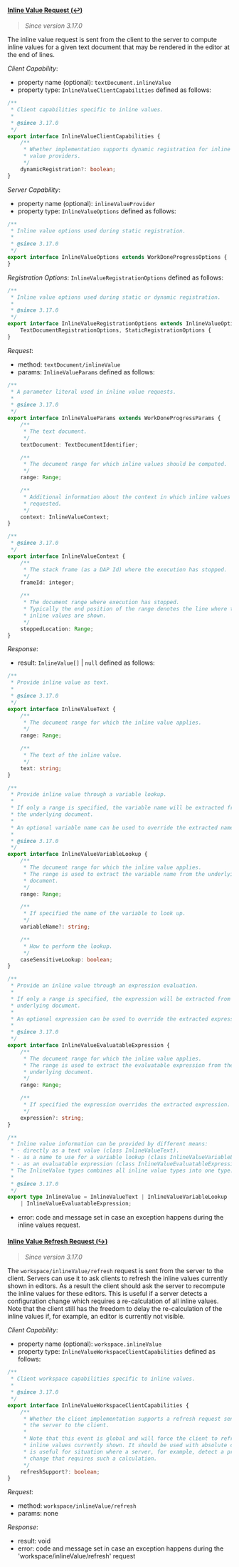 #### <a href="#textDocument_inlineValue" name="textDocument_inlineValue" class="anchor">Inline Value Request (:leftwards_arrow_with_hook:)</a>

> *Since version 3.17.0*

The inline value request is sent from the client to the server to compute inline values for a given text document that may be rendered in the editor at the end of lines.

_Client Capability_:
* property name (optional): `textDocument.inlineValue`
* property type: `InlineValueClientCapabilities` defined as follows:

<div class="anchorHolder"><a href="#inlineValueClientCapabilities" name="inlineValueClientCapabilities" class="linkableAnchor"></a></div>

```typescript
/**
 * Client capabilities specific to inline values.
 *
 * @since 3.17.0
 */
export interface InlineValueClientCapabilities {
	/**
	 * Whether implementation supports dynamic registration for inline
	 * value providers.
	 */
	dynamicRegistration?: boolean;
}
```

_Server Capability_:
* property name (optional): `inlineValueProvider`
* property type: `InlineValueOptions` defined as follows:

<div class="anchorHolder"><a href="#inlineValueOptions" name="inlineValueOptions" class="linkableAnchor"></a></div>

```typescript
/**
 * Inline value options used during static registration.
 *
 * @since 3.17.0
 */
export interface InlineValueOptions extends WorkDoneProgressOptions {
}
```

_Registration Options_: `InlineValueRegistrationOptions` defined as follows:

<div class="anchorHolder"><a href="#inlineValueRegistrationOptions" name="inlineValueRegistrationOptions" class="linkableAnchor"></a></div>

```typescript
/**
 * Inline value options used during static or dynamic registration.
 *
 * @since 3.17.0
 */
export interface InlineValueRegistrationOptions extends InlineValueOptions,
	TextDocumentRegistrationOptions, StaticRegistrationOptions {
}
```

_Request_:
* method: `textDocument/inlineValue`
* params: `InlineValueParams` defined as follows:

<div class="anchorHolder"><a href="#inlineValueParams" name="inlineValueParams" class="linkableAnchor"></a></div>

```typescript
/**
 * A parameter literal used in inline value requests.
 *
 * @since 3.17.0
 */
export interface InlineValueParams extends WorkDoneProgressParams {
	/**
	 * The text document.
	 */
	textDocument: TextDocumentIdentifier;

	/**
	 * The document range for which inline values should be computed.
	 */
	range: Range;

	/**
	 * Additional information about the context in which inline values were
	 * requested.
	 */
	context: InlineValueContext;
}
```

<div class="anchorHolder"><a href="#inlineValueContext" name="inlineValueContext" class="linkableAnchor"></a></div>

```typescript
/**
 * @since 3.17.0
 */
export interface InlineValueContext {
	/**
	 * The stack frame (as a DAP Id) where the execution has stopped.
	 */
	frameId: integer;

	/**
	 * The document range where execution has stopped.
	 * Typically the end position of the range denotes the line where the
	 * inline values are shown.
	 */
	stoppedLocation: Range;
}
```

_Response_:
* result: `InlineValue[]` \| `null` defined as follows:

<div class="anchorHolder"><a href="#inlineValueText" name="inlineValueText" class="linkableAnchor"></a></div>

```typescript
/**
 * Provide inline value as text.
 *
 * @since 3.17.0
 */
export interface InlineValueText {
	/**
	 * The document range for which the inline value applies.
	 */
	range: Range;

	/**
	 * The text of the inline value.
	 */
	text: string;
}
```

<div class="anchorHolder"><a href="#inlineValueVariableLookup" name="inlineValueVariableLookup" class="linkableAnchor"></a></div>

```typescript
/**
 * Provide inline value through a variable lookup.
 *
 * If only a range is specified, the variable name will be extracted from
 * the underlying document.
 *
 * An optional variable name can be used to override the extracted name.
 *
 * @since 3.17.0
 */
export interface InlineValueVariableLookup {
	/**
	 * The document range for which the inline value applies.
	 * The range is used to extract the variable name from the underlying
	 * document.
	 */
	range: Range;

	/**
	 * If specified the name of the variable to look up.
	 */
	variableName?: string;

	/**
	 * How to perform the lookup.
	 */
	caseSensitiveLookup: boolean;
}
```

<div class="anchorHolder"><a href="#inlineValueEvaluatableExpression" name="inlineValueEvaluatableExpression" class="linkableAnchor"></a></div>

```typescript
/**
 * Provide an inline value through an expression evaluation.
 *
 * If only a range is specified, the expression will be extracted from the
 * underlying document.
 *
 * An optional expression can be used to override the extracted expression.
 *
 * @since 3.17.0
 */
export interface InlineValueEvaluatableExpression {
	/**
	 * The document range for which the inline value applies.
	 * The range is used to extract the evaluatable expression from the
	 * underlying document.
	 */
	range: Range;

	/**
	 * If specified the expression overrides the extracted expression.
	 */
	expression?: string;
}
```

<div class="anchorHolder"><a href="#inlineValue" name="inlineValue" class="linkableAnchor"></a></div>

```typescript
/**
 * Inline value information can be provided by different means:
 * - directly as a text value (class InlineValueText).
 * - as a name to use for a variable lookup (class InlineValueVariableLookup)
 * - as an evaluatable expression (class InlineValueEvaluatableExpression)
 * The InlineValue types combines all inline value types into one type.
 *
 * @since 3.17.0
 */
export type InlineValue = InlineValueText | InlineValueVariableLookup
	| InlineValueEvaluatableExpression;
```
* error: code and message set in case an exception happens during the inline values request.

#### <a href="#workspace_inlineValue_refresh" name="workspace_inlineValue_refresh" class="anchor">Inline Value Refresh Request  (:arrow_right_hook:)</a>

> *Since version 3.17.0*

The `workspace/inlineValue/refresh` request is sent from the server to the client. Servers can use it to ask clients to refresh the inline values currently shown in editors. As a result the client should ask the server to recompute the inline values for these editors. This is useful if a server detects a configuration change which requires a re-calculation of all inline values. Note that the client still has the freedom to delay the re-calculation of the inline values if, for example, an editor is currently not visible.

_Client Capability_:

* property name (optional): `workspace.inlineValue`
* property type: `InlineValueWorkspaceClientCapabilities` defined as follows:

<div class="anchorHolder"><a href="#inlineValueWorkspaceClientCapabilities" name="inlineValueWorkspaceClientCapabilities" class="linkableAnchor"></a></div>

```typescript
/**
 * Client workspace capabilities specific to inline values.
 *
 * @since 3.17.0
 */
export interface InlineValueWorkspaceClientCapabilities {
	/**
	 * Whether the client implementation supports a refresh request sent from
	 * the server to the client.
	 *
	 * Note that this event is global and will force the client to refresh all
	 * inline values currently shown. It should be used with absolute care and
	 * is useful for situation where a server, for example, detect a project wide
	 * change that requires such a calculation.
	 */
	refreshSupport?: boolean;
}
```
_Request_:
* method: `workspace/inlineValue/refresh`
* params: none

_Response_:

* result: void
* error: code and message set in case an exception happens during the 'workspace/inlineValue/refresh' request
